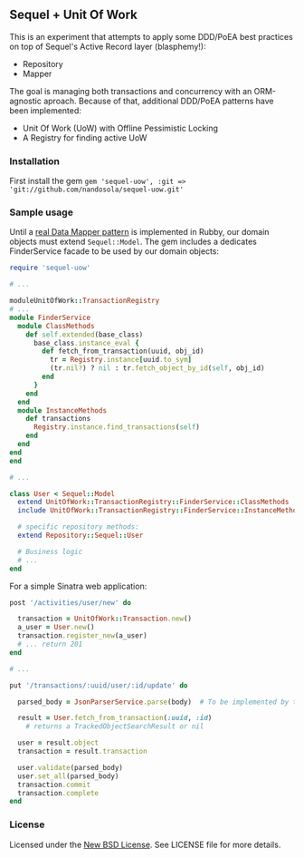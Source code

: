 Sequel + Unit Of Work
---------------------
This is an experiment that attempts to apply some DDD/PoEA best practices on top of Sequel's Active Record layer
(blasphemy!):

* Repository
* Mapper

The goal is managing both transactions and concurrency with an ORM-agnostic aproach. Because of that, additional
DDD/PoEA patterns have been implemented:

* Unit Of Work (UoW) with Offline Pessimistic Locking
* A Registry for finding active UoW


### Installation
First install the gem `gem 'sequel-uow', :git => 'git://github.com/nandosola/sequel-uow.git'`

### Sample usage
Until a [real Data Mapper pattern](http://datamapper.org/articles/the_great_refactoring.html)
is implemented in Rubby, our domain objects must extend `Sequel::Model`. The gem includes
a dedicates FinderService facade to be used by our domain objects:

```ruby
require 'sequel-uow'

# ...

moduleUnitOfWork::TransactionRegistry
# ...
module FinderService
  module ClassMethods
    def self.extended(base_class)
      base_class.instance_eval {
        def fetch_from_transaction(uuid, obj_id)
          tr = Registry.instance[uuid.to_sym]
          (tr.nil?) ? nil : tr.fetch_object_by_id(self, obj_id)
        end
      }
    end
  end
  module InstanceMethods
    def transactions
      Registry.instance.find_transactions(self)
    end
  end
end
end

# ...

class User < Sequel::Model
  extend UnitOfWork::TransactionRegistry::FinderService::ClassMethods
  include UnitOfWork::TransactionRegistry::FinderService::InstanceMethods

  # specific repository methods:
  extend Repository::Sequel::User

  # Business logic
  # ...
end
```

For a simple Sinatra web application:
```ruby
post '/activities/user/new' do

  transaction = UnitOfWork::Transaction.new()
  a_user = User.new()
  transaction.register_new(a_user)
  # ... return 201
end

# ...

put '/transactions/:uuid/user/:id/update' do

  parsed_body = JsonParserService.parse(body)  # To be implemented by the developer

  result = User.fetch_from_transaction(:uuid, :id)
    # returns a TrackedObjectSearchResult or nil

  user = result.object
  transaction = result.transaction

  user.validate(parsed_body)
  user.set_all(parsed_body)
  transaction.commit
  transaction.complete
end
```

### License
Licensed under the [New BSD License](http://opensource.org/licenses/BSD-3-Clause). See LICENSE file for more details.

